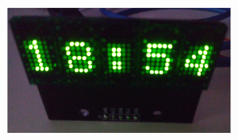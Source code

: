 

![clock-base.jpg](https://raw.githubusercontent.com/hggh/led-matrix-clock/master/pics/clock-base.jpg)
